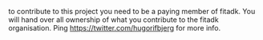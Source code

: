 to contribute to this project you need to be a paying member of fitadk. You will hand over all ownership of what you contribute to the fitadk organisation. Ping https://twitter.com/hugorifbjerg for more info.
